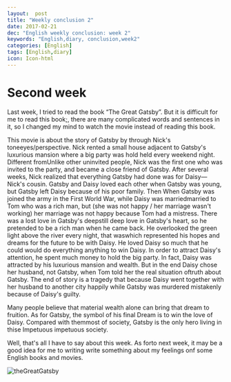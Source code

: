 ```yaml
---
layout:  post
title: "Weekly conclusion 2"
date: 2017-02-21
dec: "English weekly conclusion: week 2"
keywords: "English,diary, conclusion,week2"
categories: [English]
tags: [English,diary]
icon: Icon-html
---
```

# Second week

Last week, I tried to read the book “The Great Gatsby”. But it is difficult for me to read this book;, there are many complicated words and sentences in it, so I changed my mind to watch the movie instead of reading this book.

This movie is about the story of Gatsby by through Nick's toneeyes/perspective. Nick rented a small house adjacent to Gatsby's luxurious mansion where a big party was hold held every weekend night. Different fromUnlike other uninvited people, Nick was the first one who was invited to the party, and became a close friend of Gatsby. After several weeks, Nick realized that everything Gatsby had done was for Daisy—Nick's cousin. Gatsby and Daisy loved each other when Gatsby was young, but Gatsby left Daisy because of his poor family. Then When Gatsby was joined the army in the First World War, while Daisy was marriedmarried to Tom who was a rich man, but (she was not happy / her marriage wasn't working) her marriage was not happy because Tom had a mistress. There was a lost love in Gatsby's deepstill deep love in Gatsby's heart, so he pretended to be a rich man when he came back. He overlooked the green light above the river every night, that waswhich represented his hopes and dreams for the future to be with Daisy. He loved Daisy so much that he could would do everything anything to win Daisy. In order to attract Daisy's attention, he spent much money to hold the big party. In fact, Daisy was attracted by his luxurious mansion and wealth. But in the end Daisy chose her husband, not Gatsby, when Tom told her the real situation oftruth about Gatsby. The end of story is a tragedy that because Daisy went together with her husband to another city happily while Gatsby was murdered mistakenly because of Daisy's guilty. 

Many people believe that material wealth alone can bring that dream to fruition. As for Gatsby, the symbol of his final Dream is to win the love of Daisy. Compared with themmost of society, Gatsby is the only hero living in thise Impetuous impetuous society.

Well, that's all I have to say about this week. As forto next week, it may be a good idea for me to writing write something about my feelings onf some English books and movies.

![theGreatGatsby](http://om34k6iz4.bkt.clouddn.com/theGreatGatsby.jpg)